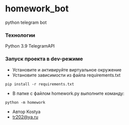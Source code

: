 # homework_bot
python telegram bot
### Технологии
Python 3.9 TelegramAPI
### Запуск проекта в dev-режиме
- Установите и активируйте виртуальное окружение
- Установите зависимости из файла requirements.txt
```
pip install -r requirements.txt
``` 
- В папке с файлом homework.py выполните команду:
```
python -m homework
```
- Автор Kostya
- tr202@ya.ru

